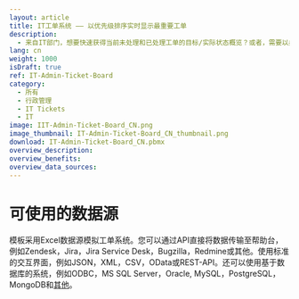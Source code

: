 ```yaml
---
layout: article
title: IT工单系统 —— 以优先级排序实时显示最重要工单
description: 
  - 来自IT部门，想要快速获得当前未处理和已处理工单的目标/实际状态概览？或者，需要以条形图的方式获取过去一年的工单概览？我们的模板能帮您轻松实现。只需将模板连接至您自己的工单系统，即可随时跟踪所有支持和服务请求。高效管理工单，确保及时处理。您还可以对模板进行个性化调整，从而获得多个看板。马上下载开始吧！
lang: cn
weight: 1000
isDraft: true
ref: IT-Admin-Ticket-Board
category:
  - 所有
  - 行政管理
  - IT Tickets
  - IT
image: IIT-Admin-Ticket-Board_CN.png
image_thumbnail: IT-Admin-Ticket-Board_CN_thumbnail.png
download: IT-Admin-Ticket-Board_CN.pbmx
overview_description:
overview_benefits:
overview_data_sources:
---
```


# 可使用的数据源

模板采用Excel数据源模拟工单系统。您可以通过API直接将数据传输至帮助台，例如Zendesk，Jira，Jira Service Desk，Bugzilla，Redmine或其他。使用标准的交互界面，例如JSON，XML，CSV，OData或REST-API。还可以使用基于数据库的系统，例如ODBC，MS SQL Server，Oracle, MySQL，PostgreSQL，MongoDB和[其他](https://peakboard.com/en/data-connections/)。
